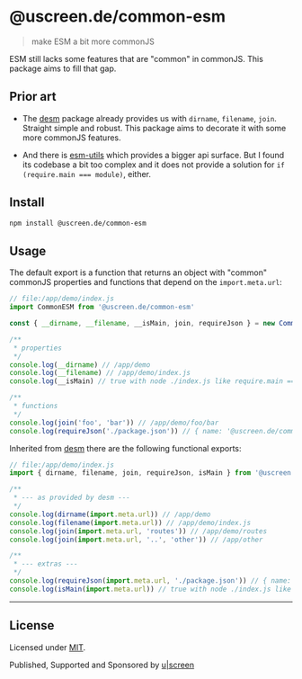 # @uscreen.de/common-esm

> make ESM a bit more commonJS

ESM still lacks some features that are "common" in commonJS. This package aims to fill that gap. 

## Prior art

* The [desm](https://www.npmjs.com/package/desm) package already provides us with `dirname`, `filename`, `join`. Straight simple and robust. This package aims to decorate it with some more commonJS features.

* And there is [esm-utils](https://www.npmjs.com/package/esm-utils) which provides a bigger api surface. But I found its codebase a bit too complex and it does not provide a solution for `if (require.main === module)`, either.

## Install

```bash
npm install @uscreen.de/common-esm
```

## Usage

The default export is a function that returns an object with "common" commonJS properties and functions that depend on the `import.meta.url`:

```js
// file:/app/demo/index.js
import CommonESM from '@uscreen.de/common-esm'

const { __dirname, __filename, __isMain, join, requireJson } = new CommonESM(import.meta.url)

/**
 * properties
 */
console.log(__dirname) // /app/demo
console.log(__filename) // /app/demo/index.js
console.log(__isMain) // true with node ./index.js like require.main === module

/**
 * functions
 */
console.log(join('foo', 'bar')) // /app/demo/foo/bar
console.log(requireJson('./package.json')) // { name: '@uscreen.de/common-esm', ... }
```

Inherited from [desm](https://www.npmjs.com/package/desm) there are the following functional exports:

```js
// file:/app/demo/index.js
import { dirname, filename, join, requireJson, isMain } from '@uscreen.de/common-esm'

/**
 * --- as provided by desm ---
 */
console.log(dirname(import.meta.url)) // /app/demo
console.log(filename(import.meta.url)) // /app/demo/index.js
console.log(join(import.meta.url, 'routes')) // /app/demo/routes
console.log(join(import.meta.url, '..', 'other')) // /app/other

/**
 * --- extras ---
 */
console.log(requireJson(import.meta.url, './package.json')) // { name: '@uscreen.de/common-esm', ... }
console.log(isMain(import.meta.url)) // true with node ./index.js like require.main === module

```
---

## License

Licensed under [MIT](./LICENSE).

Published, Supported and Sponsored by [u|screen](https://uscreen.de)
